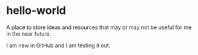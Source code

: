 # hello-world
A place to store ideas and resources that may or may not be useful for me in the near future.

I am new in GitHub and I am testing it out.
